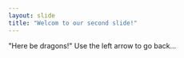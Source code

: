 ```yaml
---
layout: slide
title: "Welcom to our second slide!"
---
```

"Here be dragons!"
Use the left arrow to go back...